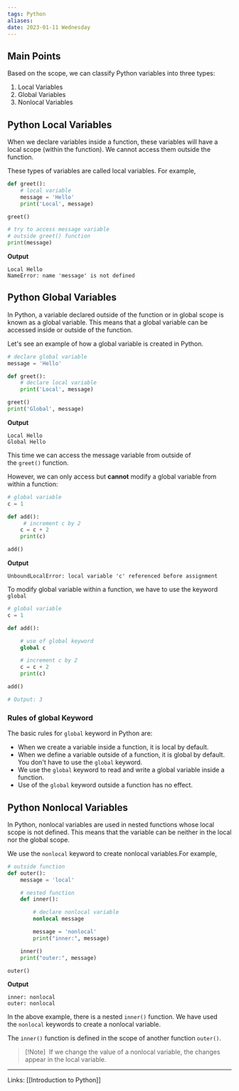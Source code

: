 ```yaml
---
tags: Python
aliases: 
date: 2023-01-11 Wednesday
---
```


## Main Points

Based on the scope, we can classify Python variables into three types:

1.  Local Variables
2.  Global Variables
3.  Nonlocal Variables

## Python Local Variables

When we declare variables inside a function, these variables will have a local scope (within the function). We cannot access them outside the function.

These types of variables are called local variables. For example,

```python
def greet():
    # local variable
    message = 'Hello'
    print('Local', message)

greet()

# try to access message variable 
# outside greet() function
print(message)
```

**Output**

```
Local Hello
NameError: name 'message' is not defined
```

## Python Global Variables

In Python, a variable declared outside of the function or in global scope is known as a global variable. This means that a global variable can be accessed inside or outside of the function.

Let's see an example of how a global variable is created in Python.

```python
# declare global variable
message = 'Hello'

def greet():
    # declare local variable
    print('Local', message)

greet()
print('Global', message)
```

**Output**

```
Local Hello
Global Hello
```

This time we can access the message variable from outside of the `greet()` function.

However, we can only access but **cannot** modify a global variable from within a function:

```python
# global variable
c = 1 

def add():
     # increment c by 2
    c = c + 2
    print(c)

add()
```

**Output**

```
UnboundLocalError: local variable 'c' referenced before assignment
```

To modify global variable within a function, we have to use the keyword `global`

```python
# global variable
c = 1 

def add():

    # use of global keyword
    global c

    # increment c by 2
    c = c + 2 
    print(c)

add()

# Output: 3 
```

### Rules of global Keyword

The basic rules for `global` keyword in Python are:

-   When we create a variable inside a function, it is local by default.
-   When we define a variable outside of a function, it is global by default. You don't have to use the `global` keyword.
-   We use the `global` keyword to read and write a global variable inside a function.
-   Use of the `global` keyword outside a function has no effect.

## Python Nonlocal Variables

In Python, nonlocal variables are used in nested functions whose local scope is not defined. This means that the variable can be neither in the local nor the global scope.

We use the `nonlocal` keyword to create nonlocal variables.For example,

```python
# outside function 
def outer():
    message = 'local'

    # nested function  
    def inner():

        # declare nonlocal variable
        nonlocal message

        message = 'nonlocal'
        print("inner:", message)

    inner()
    print("outer:", message)

outer()
```



**Output**

```
inner: nonlocal
outer: nonlocal
```

In the above example, there is a nested `inner()` function. We have used the `nonlocal` keywords to create a nonlocal variable.

The `inner()` function is defined in the scope of another function `outer()`.

> [!Note] 
> If we change the value of a nonlocal variable, the changes appear in the local variable.

---
Links: [[Introduction to Python]]
